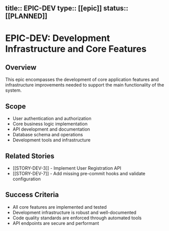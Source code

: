 title:: EPIC-DEV
type:: [[epic]]
status:: [[PLANNED]]
---
# EPIC-DEV: Development Infrastructure and Core Features

## Overview
This epic encompasses the development of core application features and infrastructure improvements needed to support the main functionality of the system.

## Scope
- User authentication and authorization
- Core business logic implementation
- API development and documentation
- Database schema and operations
- Development tools and infrastructure

## Related Stories
- [[STORY-DEV-3]] - Implement User Registration API
- [[STORY-DEV-7]] - Add missing pre-commit hooks and validate configuration

## Success Criteria
- All core features are implemented and tested
- Development infrastructure is robust and well-documented
- Code quality standards are enforced through automated tools
- API endpoints are secure and performant